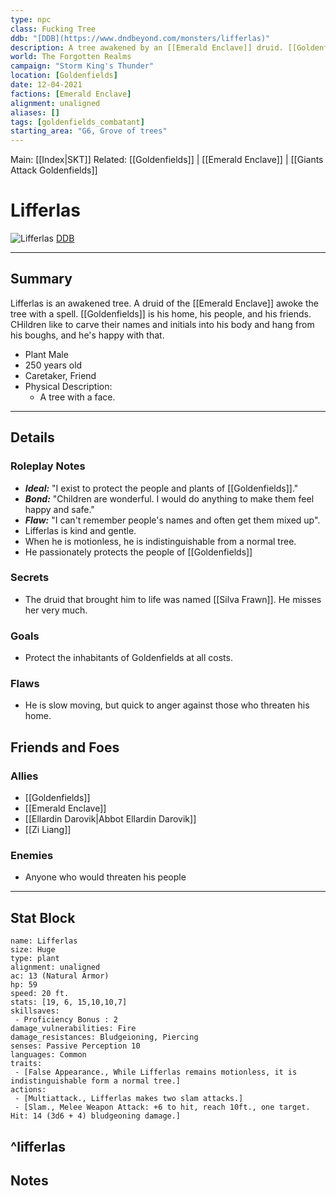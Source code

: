 ```yaml
---
type: npc
class: Fucking Tree
ddb: "[DDB](https://www.dndbeyond.com/monsters/lifferlas)"
description: A tree awakened by an [[Emerald Enclave]] druid. [[Goldenfields]] is his home, his people, and his friends.
world: The Forgotten Realms
campaign: "Storm King's Thunder"
location: [Goldenfields]
date: 12-04-2021
factions: [Emerald Enclave]
alignment: unaligned
aliases: []
tags: [goldenfields_combatant]
starting_area: "G6, Grove of trees"
---
```



Main: [[Index|SKT]]
Related: [[Goldenfields]] | [[Emerald Enclave]] | [[Giants Attack Goldenfields]]

# Lifferlas
![Lifferlas](https://www.dndbeyond.com/avatars/thumbnails/15/251/229/315/636371878115240531.png)
[DDB](https://www.dndbeyond.com/monsters/lifferlas)

---
## Summary

Lifferlas is an awakened tree. A druid of the [[Emerald Enclave]] awoke the tree with a spell. [[Goldenfields]] is his home, his people, and his friends. CHildren like to carve their names and initials into his body and hang from his boughs, and he's happy with that.
- Plant Male
- 250 years old
- Caretaker, Friend
- Physical Description:
	- A tree with a face.
---
## Details
### Roleplay Notes
- ***Ideal:*** "I exist to protect the people and plants of [[Goldenfields]]."
- ***Bond:*** "Children are wonderful. I would do anything to make them feel happy and safe."
- ***Flaw:*** "I can't remember people's names and often get them mixed up".
- Lifferlas is kind and gentle.
- When he is motionless, he is indistinguishable from a normal tree.
- He passionately protects the people of [[Goldenfields]]
### Secrets
- The druid that brought him to life was named [[Silva Frawn]]. He misses her very much.
### Goals
- Protect the inhabitants of Goldenfields at all costs.
### Flaws

- He is slow moving, but quick to anger against those who threaten his home.
## Friends and Foes

### Allies
- [[Goldenfields]]
- [[Emerald Enclave]]
- [[Ellardin Darovik|Abbot Ellardin Darovik]]
- [[Zi Liang]]
### Enemies
- Anyone who would threaten his people
---

## Stat Block
```statblock
name: Lifferlas
size: Huge
type: plant
alignment: unaligned
ac: 13 (Natural Armor)
hp: 59
speed: 20 ft. 
stats: [19, 6, 15,10,10,7]
skillsaves:
 - Proficiency Bonus : 2
damage_vulnerabilities: Fire
damage_resistances: Bludgeioning, Piercing
senses: Passive Perception 10
languages: Common
traits:
 - [False Appearance., While Lifferlas remains motionless, it is indistinguishable form a normal tree.]
actions:
 - [Multiattack., Lifferlas makes two slam attacks.]
 - [Slam., Melee Weapon Attack: +6 to hit, reach 10ft., one target. Hit: 14 (3d6 + 4) bludgeoning damage.]

```
^lifferlas
---


## Notes